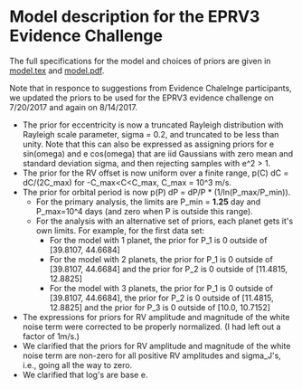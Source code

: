 # Model description for the EPRV3 Evidence Challenge

The full specifications for the model and choices of priors are given in [model.tex](./model.tex) and [model.pdf](./model.pdf). 

Note that in responce to suggestions from Evidence Chalelnge participants, we updated the priors to be used for the EPRV3 evidence challenge on 7/20/2017 and again on 8/14/2017.
- The prior for eccentricity is now a truncated Rayleigh distribution with Rayleigh scale parameter, sigma = 0.2, and truncated to be less than unity.  Note that this can also be expressed as assigning priors for e sin(omega) and e cos(omega) that are iid Gaussians with zero mean and standard deviation sigma, and then rejecting samples with e^2 > 1.  
- The prior for the RV offset is now uniform over a finite range, p(C) dC = dC/(2C_max) for -C_max<C<C_max, C_max = 10^3 m/s.
- The prior for orbital period is now p(P) dP = dP/P * (1/ln(P_max/P_min)).
    - For the primary analysis, the limits are P_min = **1.25** day and P_max=10^4 days (and zero when P is outside this range).
    - For the analysis with an alternative set of priors, each planet gets it's own limits.  For example, for the first data set:
       - For the model with 1 planet, the prior for P_1 is 0 outside of [39.8107, 44.6684]
       - For the model with 2 planets, the prior for P_1 is 0 outside of [39.8107, 44.6684] and the prior for P_2 is 0 outside of [11.4815, 12.8825]
       - For the model with 3 planets, the prior for P_1 is 0 outside of [39.8107, 44.6684],  the prior for P_2 is 0 outside of [11.4815, 12.8825] and the prior for P_3 is 0 outside of [10.0, 10.7152]
- The expressions for priors for RV amplitude and magnitude of the white noise term were corrected to be properly normalized.  (I had left out a factor of 1m/s.)  
- We clarified that the priors for RV amplitude and magnitude of the white noise term are non-zero for all positive RV amplitudes and sigma_J's, i.e., going all the way to zero.  
- We clarified that log's are base e.
